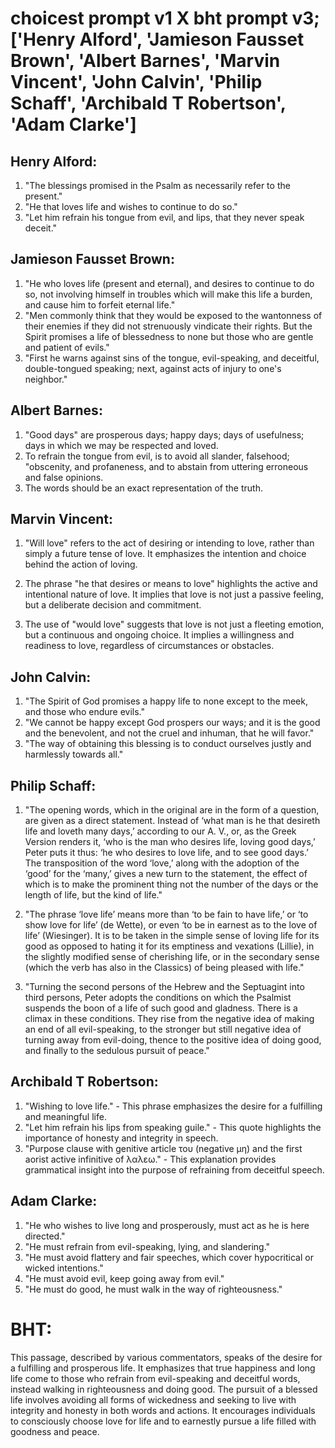 # choicest prompt v1 X bht prompt v3; ['Henry Alford', 'Jamieson Fausset Brown', 'Albert Barnes', 'Marvin Vincent', 'John Calvin', 'Philip Schaff', 'Archibald T Robertson', 'Adam Clarke']

## Henry Alford:
1. "The blessings promised in the Psalm as necessarily refer to the present."
2. "He that loves life and wishes to continue to do so."
3. "Let him refrain his tongue from evil, and lips, that they never speak deceit."

## Jamieson Fausset Brown:
1. "He who loves life (present and eternal), and desires to continue to do so, not involving himself in troubles which will make this life a burden, and cause him to forfeit eternal life." 
2. "Men commonly think that they would be exposed to the wantonness of their enemies if they did not strenuously vindicate their rights. But the Spirit promises a life of blessedness to none but those who are gentle and patient of evils." 
3. "First he warns against sins of the tongue, evil-speaking, and deceitful, double-tongued speaking; next, against acts of injury to one's neighbor."

## Albert Barnes:
1. "Good days" are prosperous days; happy days; days of usefulness; days in which we may be respected and loved.
2. To refrain the tongue from evil, is to avoid all slander, falsehood; "obscenity, and profaneness, and to abstain from uttering erroneous and false opinions.
3. The words should be an exact representation of the truth.

## Marvin Vincent:
1. "Will love" refers to the act of desiring or intending to love, rather than simply a future tense of love. It emphasizes the intention and choice behind the action of loving.

2. The phrase "he that desires or means to love" highlights the active and intentional nature of love. It implies that love is not just a passive feeling, but a deliberate decision and commitment.

3. The use of "would love" suggests that love is not just a fleeting emotion, but a continuous and ongoing choice. It implies a willingness and readiness to love, regardless of circumstances or obstacles.

## John Calvin:
1. "The Spirit of God promises a happy life to none except to the meek, and those who endure evils."
2. "We cannot be happy except God prospers our ways; and it is the good and the benevolent, and not the cruel and inhuman, that he will favor."
3. "The way of obtaining this blessing is to conduct ourselves justly and harmlessly towards all."

## Philip Schaff:
1. "The opening words, which in the original are in the form of a question, are given as a direct statement. Instead of ‘what man is he that desireth life and loveth many days,’ according to our A. V., or, as the Greek Version renders it, ‘who is the man who desires life, loving good days,’ Peter puts it thus: ‘he who desires to love life, and to see good days.’ The transposition of the word ‘love,’ along with the adoption of the ‘good’ for the ‘many,’ gives a new turn to the statement, the effect of which is to make the prominent thing not the number of the days or the length of life, but the kind of life." 

2. "The phrase ‘love life’ means more than ‘to be fain to have life,’ or ‘to show love for life’ (de Wette), or even ‘to be in earnest as to the love of life’ (Wiesinger). It is to be taken in the simple sense of loving life for its good as opposed to hating it for its emptiness and vexations (Lillie), in the slightly modified sense of cherishing life, or in the secondary sense (which the verb has also in the Classics) of being pleased with life."

3. "Turning the second persons of the Hebrew and the Septuagint into third persons, Peter adopts the conditions on which the Psalmist suspends the boon of a life of such good and gladness. There is a climax in these conditions. They rise from the negative idea of making an end of all evil-speaking, to the stronger but still negative idea of turning away from evil-doing, thence to the positive idea of doing good, and finally to the sedulous pursuit of peace."

## Archibald T Robertson:
1. "Wishing to love life." - This phrase emphasizes the desire for a fulfilling and meaningful life.
2. "Let him refrain his lips from speaking guile." - This quote highlights the importance of honesty and integrity in speech.
3. "Purpose clause with genitive article του (negative μη) and the first aorist active infinitive of λαλεω." - This explanation provides grammatical insight into the purpose of refraining from deceitful speech.

## Adam Clarke:
1. "He who wishes to live long and prosperously, must act as he is here directed."
2. "He must refrain from evil-speaking, lying, and slandering."
3. "He must avoid flattery and fair speeches, which cover hypocritical or wicked intentions."
4. "He must avoid evil, keep going away from evil."
5. "He must do good, he must walk in the way of righteousness."


# BHT:
This passage, described by various commentators, speaks of the desire for a fulfilling and prosperous life. It emphasizes that true happiness and long life come to those who refrain from evil-speaking and deceitful words, instead walking in righteousness and doing good. The pursuit of a blessed life involves avoiding all forms of wickedness and seeking to live with integrity and honesty in both words and actions. It encourages individuals to consciously choose love for life and to earnestly pursue a life filled with goodness and peace.